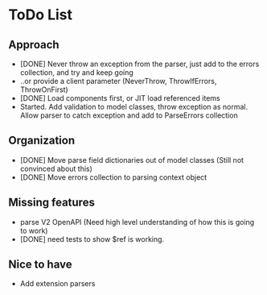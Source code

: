 # ToDo List

## Approach

- [DONE] Never throw an exception from the parser, just add to the errors collection, and try and keep going
- ..or provide a client parameter  (NeverThrow, ThrowIfErrors, ThrowOnFirst)
- [DONE] Load components first, or JIT load referenced items
- Started. Add validation to model classes, throw exception as normal.  Allow parser to catch exception and add to ParseErrors collection

## Organization

- [DONE] Move parse field dictionaries out of model classes  (Still not convinced about this)
- [DONE] Move errors collection to parsing context object 

## Missing features

- parse V2 OpenAPI (Need high level understanding of how this is going to work)
- [DONE] need tests to show $ref is working.

## Nice to have

- Add extension parsers